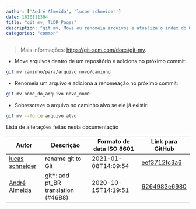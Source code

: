 ```yaml
---
author: ['André Almeida', 'lucas schneider']
date: 1610111394
title: "git mv, TLDR Pages"
description: "git mv, Move ou renomeia arquivos e atualiza o index do Git."
categories: "common"
---
```

> Mais informações: <https://git-scm.com/docs/git-mv>.

- Move arquivos dentro de um repositório e adiciona no próximo commit:

```bash
git mv caminho/para/arquivo novo/caminho
```

- Renomeia um arquivo e adiciona a renomeação no próximo commit:

```bash
git mv nome_do_arquivo novo_nome
```

- Sobrescreve o arquivo no caminho alvo se ele já existir:

```bash
git mv --force arquivo alvo
```
Lista de alterações feitas nesta documentação


Autor | Descrição | Formato de data ISO 8601 | Link para GitHub
------|-----|-----|-----
[lucas schneider](mailto:casdpa@gmail.com) | rename git to Git | 2021-01-08T14:09:54 | [eef3712fc3a6](https://github.com/tldr-pages/tldr/commit/eef3712fc3a6a3774384b2e4ed934583c8349d75)
[André Almeida](mailto:andrealmeid@riseup.net) | git*: add pt_BR translation (#4688) | 2020-10-15T14:19:51 | [6264983e6980](https://github.com/tldr-pages/tldr/commit/6264983e69803c46fd45d86ecea6c79ea5f61104)

